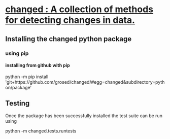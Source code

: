 # <u> changed : A collection of methods for detecting changes in data. </u>

## Installing the changed python package

### using pip

#### installing from github with pip

python -m pip install 'git+https<area>://github.com/grosed/changed/#egg=changed&subdirectory=python/package'

## Testing

Once the package has been successfully installed the test suite can be run using

python -m changed.tests.runtests
